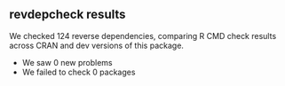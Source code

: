## revdepcheck results

We checked 124 reverse dependencies, comparing R CMD check results across CRAN and dev versions of this package.

 * We saw 0 new problems
 * We failed to check 0 packages

